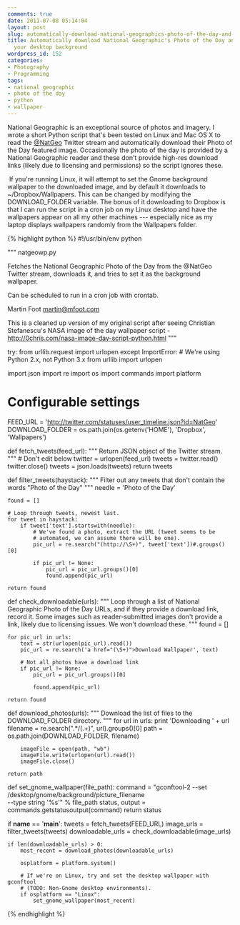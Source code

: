 ```yaml
---
comments: true
date: 2011-07-08 05:14:04
layout: post
slug: automatically-download-national-geographics-photo-of-the-day-and-set-it-as-your-desktop-background
title: Automatically download National Geographic's Photo of the Day and set it as
  your desktop background
wordpress_id: 152
categories:
- Photography
- Programming
tags:
- national geographic
- photo of the day
- python
- wallpaper
---
```


National Geographic is an exceptional source of photos and imagery. I wrote a short Python script that's been tested on Linux and Mac OS X to read the [@NatGeo](http://twitter.com/#!/NatGeo) Twitter stream and automatically download their Photo of the Day featured image. Occasionally the photo of the day is provided by a National Geographic reader and these don't provide high-res download links (likely due to licensing and permissions) so the script ignores these.

 If you're running Linux, it will attempt to set the Gnome background wallpaper to the downloaded image, and by default it downloads to ~/Dropbox/Wallpapers. This can be changed by modifying the DOWNLOAD_FOLDER variable. The bonus of it downloading to Dropbox is that I can run the script in a cron job on my Linux desktop and have the wallpapers appear on all my other machines --- especially nice as my laptop displays wallpapers randomly from the Wallpapers folder.

{% highlight python %}
#!/usr/bin/env python

"""
natgeowp.py

Fetches the National Geographic Photo of the Day from the @NatGeo Twitter
stream, downloads it, and tries to set it as the background wallpaper.

Can be scheduled to run in a cron job with crontab.

Martin Foot <martin@mfoot.com>

This is a cleaned up version of my original script after seeing Christian
Stefanescu's NASA image of the day wallpaper script -
http://0chris.com/nasa-image-day-script-python.html
"""

try:
    from urllib.request import urlopen
except ImportError:
    # We're using Python 2.x, not Python 3.x
    from urllib import urlopen

import json
import re
import os
import commands
import platform

# Configurable settings
FEED_URL = 'http://twitter.com/statuses/user_timeline.json?id=NatGeo'
DOWNLOAD_FOLDER = os.path.join(os.getenv('HOME'), 'Dropbox', 'Wallpapers')

def fetch_tweets(feed_url):
    """
    Return JSON object of the Twitter stream.
    """
    # Don't edit below
    twitter = urlopen(feed_url)
    tweets = twitter.read()
    twitter.close()
    tweets = json.loads(tweets)
    return tweets

def filter_tweets(haystack):
    """
    Filter out any tweets that don't contain the words "Photo of the Day"
    """
    needle = 'Photo of the Day'

    found = []

    # Loop through tweets, newest last.
    for tweet in haystack:
        if tweet['text'].startswith(needle):
            # We've found a photo, extract the URL (tweet seems to be
            # automated, we can assume there will be one).
            pic_url = re.search("(http://\S+)", tweet['text'])#.groups()[0]

            if pic_url != None:
                pic_url = pic_url.groups()[0]
                found.append(pic_url)

    return found

def check_downloadable(urls):
    """
    Loop through a list of National Geographic Photo of the Day URLs, and if
    they provide a download link, record it. Some images such as
    reader-submitted images don't provide a link, likely due to licensing
    issues. We won't download these.
    """
    found = []

    for pic_url in urls:
        text = str(urlopen(pic_url).read())
        pic_url = re.search('a href="(\S+)">Download Wallpaper', text)

        # Not all photos have a download link
        if pic_url != None:
            pic_url = pic_url.groups()[0]

            found.append(pic_url)

    return found

def download_photos(urls):
    """
    Download the list of files to the DOWNLOAD_FOLDER directory.
    """
    for url in urls:
        print 'Downloading ' + url
        filename = re.search(".*/(.+)", url).groups()[0]
        path = os.path.join(DOWNLOAD_FOLDER, filename)

        imageFile = open(path, "wb")
        imageFile.write(urlopen(url).read())
        imageFile.close()

    return path

def set_gnome_wallpaper(file_path):
    command = "gconftool-2 --set \
            /desktop/gnome/background/picture_filename \
            --type string '%s'" % file_path
    status, output = commands.getstatusoutput(command)
    return status

if __name__ == '__main__':
    tweets = fetch_tweets(FEED_URL)
    image_urls = filter_tweets(tweets)
    downloadable_urls = check_downloadable(image_urls)

    if len(downloadable_urls) > 0:
        most_recent = download_photos(downloadable_urls)

        osplatform = platform.system()

        # If we're on Linux, try and set the desktop wallpaper with gconftool
        # (TODO: Non-Gnome desktop environments).
        if osplatform == "Linux":
            set_gnome_wallpaper(most_recent)
{% endhighlight %}
